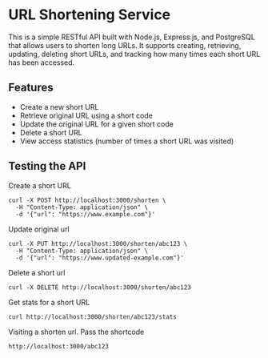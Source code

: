 # URL Shortening Service

This is a simple RESTful API built with Node.js, Express.js, and PostgreSQL that allows users to shorten long URLs. It supports creating, retrieving, updating, deleting short URLs, and tracking how many times each short URL has been accessed.

## Features

- Create a new short URL
- Retrieve original URL using a short code
- Update the original URL for a given short code
- Delete a short URL
- View access statistics (number of times a short URL was visited)

## Testing the API
Create a short URL
```
curl -X POST http://localhost:3000/shorten \
  -H "Content-Type: application/json" \
  -d '{"url": "https://www.example.com"}'
```

Update original url
```
curl -X PUT http://localhost:3000/shorten/abc123 \
  -H "Content-Type: application/json" \
  -d '{"url": "https://www.updated-example.com"}'
```

Delete a short url
```
curl -X DELETE http://localhost:3000/shorten/abc123
```

Get stats for a short URL
```
curl http://localhost:3000/shorten/abc123/stats
```

Visiting a shorten url. Pass the shortcode
```
http://localhost:3000/abc123
```
